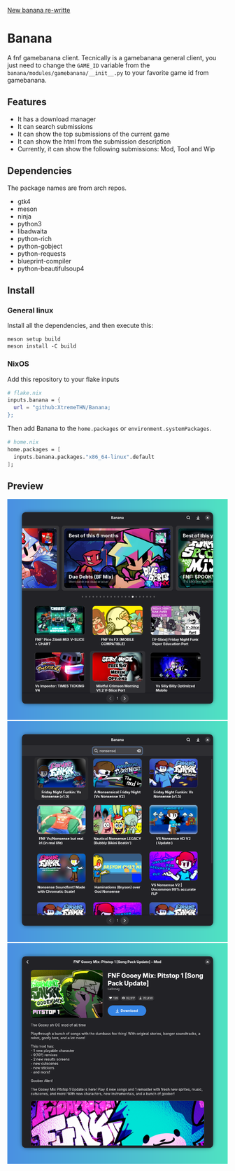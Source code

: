 [New banana re-writte](https://github.com/XtremeTHN/Vanana)

# Banana
A fnf gamebanana client. Tecnically is a gamebanana general client, you just need to change the `GAME_ID` variable from the `banana/modules/gamebanana/__init__.py` to your favorite game id from gamebanana.

## Features
- It has a download manager
- It can search submissions
- It can show the top submissions of the current game
- It can show the html from the submission description
- Currently, it can show the following submissions: Mod, Tool and Wip

## Dependencies
The package names are from arch repos.
- gtk4
- meson
- ninja
- python3
- libadwaita
- python-rich
- python-gobject
- python-requests
- blueprint-compiler
- python-beautifulsoup4

## Install
### General linux
Install all the dependencies, and then execute this:
```
meson setup build
meson install -C build
```

### NixOS
Add this repository to your flake inputs
```nix
# flake.nix
inputs.banana = {
  url = "github:XtremeTHN/Banana;
};
```
Then add Banana to the `home.packages` or `environment.systemPackages`.
```nix
# home.nix
home.packages = [
  inputs.banana.packages."x86_64-linux".default
];
```

## Preview
![preview](https://raw.githubusercontent.com/XtremeTHN/Banana/refs/heads/main/assets/preview1.png)
![search](https://raw.githubusercontent.com/XtremeTHN/Banana/refs/heads/main/assets/preview2.png)
![mod preview](https://raw.githubusercontent.com/XtremeTHN/Banana/refs/heads/main/assets/preview3.png)
